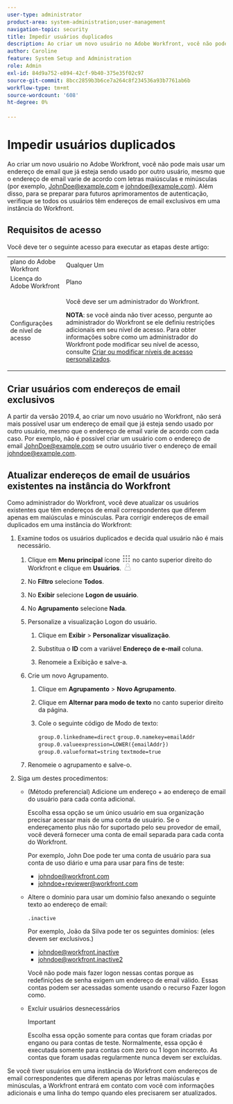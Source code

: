 ```yaml
---
user-type: administrator
product-area: system-administration;user-management
navigation-topic: security
title: Impedir usuários duplicados
description: Ao criar um novo usuário no Adobe Workfront, você não pode mais usar um endereço de email que já esteja sendo usado por outro usuário, mesmo que o endereço de email varie de acordo com letras maiúsculas e minúsculas (por exemplo, JohnDoe@example.com e johndoe@example.com). Além disso, para se preparar para futuros aprimoramentos de autenticação, verifique se todos os usuários têm endereços de email exclusivos em uma instância do Workfront.
author: Caroline
feature: System Setup and Administration
role: Admin
exl-id: 84d9a752-e894-42cf-9b40-375e35f02c97
source-git-commit: 8bcc2859b3b6ce7a264c8f234536a93b7761ab6b
workflow-type: tm+mt
source-wordcount: '608'
ht-degree: 0%

---
```


# Impedir usuários duplicados

Ao criar um novo usuário no Adobe Workfront, você não pode mais usar um endereço de email que já esteja sendo usado por outro usuário, mesmo que o endereço de email varie de acordo com letras maiúsculas e minúsculas (por exemplo, JohnDoe@example.com e johndoe@example.com). Além disso, para se preparar para futuros aprimoramentos de autenticação, verifique se todos os usuários têm endereços de email exclusivos em uma instância do Workfront.

## Requisitos de acesso

Você deve ter o seguinte acesso para executar as etapas deste artigo:

<table style="table-layout:auto"> 
 <col> 
 <col> 
 <tbody> 
  <tr> 
   <td role="rowheader">plano do Adobe Workfront</td> 
   <td>Qualquer Um</td> 
  </tr> 
  <tr> 
   <td role="rowheader">Licença do Adobe Workfront</td> 
   <td>Plano</td> 
  </tr> 
  <tr> 
   <td role="rowheader">Configurações de nível de acesso</td> 
   <td> <p>Você deve ser um administrador do Workfront.</p> <p><b>NOTA</b>: se você ainda não tiver acesso, pergunte ao administrador do Workfront se ele definiu restrições adicionais em seu nível de acesso. Para obter informações sobre como um administrador do Workfront pode modificar seu nível de acesso, consulte <a href="../../../administration-and-setup/add-users/configure-and-grant-access/create-modify-access-levels.md" class="MCXref xref">Criar ou modificar níveis de acesso personalizados</a>.</p> </td> 
  </tr> 
 </tbody> 
</table>

## Criar usuários com endereços de email exclusivos

A partir da versão 2019.4, ao criar um novo usuário no Workfront, não será mais possível usar um endereço de email que já esteja sendo usado por outro usuário, mesmo que o endereço de email varie de acordo com cada caso. Por exemplo, não é possível criar um usuário com o endereço de email JohnDoe@example.com se outro usuário tiver o endereço de email johndoe@example.com.

## Atualizar endereços de email de usuários existentes na instância do Workfront

Como administrador do Workfront, você deve atualizar os usuários existentes que têm endereços de email correspondentes que diferem apenas em maiúsculas e minúsculas.
Para corrigir endereços de email duplicados em uma instância do Workfront:

1. Examine todos os usuários duplicados e decida qual usuário não é mais necessário.

   1. Clique em **Menu principal** ícone ![](assets/main-menu-icon.png) no canto superior direito do Workfront e clique em **Usuários**. ![](assets/users-icon-in-main-menu.png)

   1. No **Filtro** selecione **Todos**.

   1. No **Exibir** selecione **Logon de usuário**.

   1. No **Agrupamento** selecione **Nada**.

   1. Personalize a visualização Logon do usuário.

      1. Clique em **Exibir** > **Personalizar visualização**.

      1. Substitua o **ID** com a variável **Endereço de e-mail** coluna.

      1. Renomeie a Exibição e salve-a.
   1. Crie um novo Agrupamento.

      1. Clique em **Agrupamento** > **Novo Agrupamento**.

      1. Clique em **Alternar para modo de texto** no canto superior direito da página.
      1. Cole o seguinte código de Modo de texto:

         `group.0.linkedname=direct`
         `group.0.namekey=emailAddr`
         `group.0.valueexpression=LOWER({emailAddr})`
         `group.0.valueformat=string`
         `textmode=true`
   1. Renomeie o agrupamento e salve-o.



1. Siga um destes procedimentos:

   * (Método preferencial) Adicione um endereço + ao endereço de email do usuário para cada conta adicional.

      Escolha essa opção se um único usuário em sua organização precisar acessar mais de uma conta de usuário. Se o endereçamento plus não for suportado pelo seu provedor de email, você deverá fornecer uma conta de email separada para cada conta do Workfront.

      Por exemplo, John Doe pode ter uma conta de usuário para sua conta de uso diário e uma para usar para fins de teste:

      * johndoe@workfront.com
      * johndoe+reviewer@workfront.com
   * Altere o domínio para usar um domínio falso anexando o seguinte texto ao endereço de email:

      `.inactive`

      Por exemplo, João da Silva pode ter os seguintes domínios: (eles devem ser exclusivos.)

      * johndoe@workfront.inactive
      * johndoe@workfront.inactive2

      Você não pode mais fazer logon nessas contas porque as redefinições de senha exigem um endereço de email válido. Essas contas podem ser acessadas somente usando o recurso Fazer logon como.

   * Excluir usuários desnecessários

      >[!IMPORTANT]
      >
      >Escolha essa opção somente para contas que foram criadas por engano ou para contas de teste. Normalmente, essa opção é executada somente para contas com zero ou 1 logon incorreto. As contas que foram usadas regularmente nunca devem ser excluídas.



Se você tiver usuários em uma instância do Workfront com endereços de email correspondentes que diferem apenas por letras maiúsculas e minúsculas, a Workfront entrará em contato com você com informações adicionais e uma linha do tempo quando eles precisarem ser atualizados.
